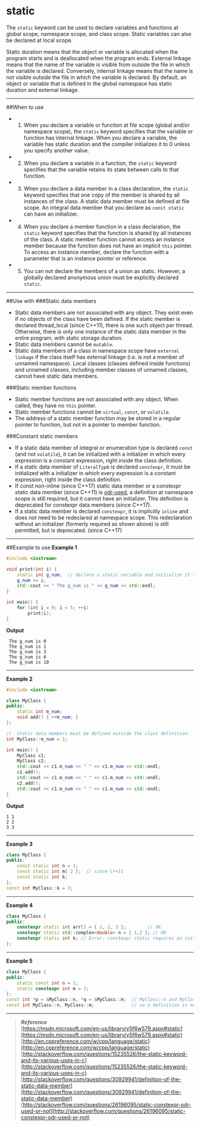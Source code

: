 static
=======
The `static` keyword can be used to declare variables and functions at global scope, namespace scope, and class scope. Static variables can alse be declared at local scope.<br>

Static duration means that the object or variable is allocated when the program starts and is deallocated when the program ends. External linkage means that the name of the variable is visible from outside the file in which the variable is declared. Conversely, internal linkage means that the name is not visible outside the file in which the variable is declared. By default, an object or variable that is defined in the global namespace has static duration and external linkage. 

***
##When to use
* 1. When you declare a variable or function at file scope (global and/or namespace scope), the `static` keyword specifies that the variable or function has internal linkage. When you declare a variable, the variable has static duration and the compiler initializes it to 0 unless you specify another value.
* 2. When you declare a variable in a function, the `static` keyword specifies that the variable retains its state between calls to that function.
* 3. When you declare a data member in a class declaration, the `static` keyword specifies that one copy of the member is shared by all instances of the class. A static data member must be defined at file scope. An integral data member that you declare as `const static` can have an initializer.
* 4. When you declare a member function in a class declaration, the `static` keyword specifies that the function is shared by all instances of the class. A static member function cannot access an instance member because the function does not have an implicit `this` pointer. To access an instance member, declare the function with a parameter that is an instance pointer or reference.
* 5. You can not declare the members of a union as static. However, a globally declared anonymous union must be explicitly declared `static`.

***
##Use with
###Static data members
* Static data members are not associated with any object. They exist even if no objects of the class have been defined. If the static member is declared thread_local (since C++11), there is one such object per thread. Otherwise, there is only one instance of the static data member in the entire program, with static storage duration.
* Static data members cannot be `mutable`.
* Static data members of a class in namespace scope have `external linkage` if the class itself has external linkage (i.e. is not a member of unnamed namespace). Local classes (classes defined inside functions) and unnamed classes, including member classes of unnamed classes, cannot have static data members.

###Static member functions
* Static member functions are not associated with any object. When called, they have no `this` pointer.
* Static member functions cannot be `virtual`, `const`, or `volatile`.
* The address of a static member function may be stored in a regular pointer to function, but not in a pointer to member function.

###Constant static members
* If a static data member of integral or enumeration type is declared `const` (and not `volatile`), it can be initialized with a initializer in which every expression is a constant expression, right inside the class definition.
* If a static data member of `LiteralTyp`e is declared `constexpr`, it must be initialized with a initializer in which every expression is a constant expression, right inside the class definition.
* If const non-inline (since C++17) static data member or a constexpr static data member (since C++11) is [odr-used](http://en.cppreference.com/w/cpp/language/definition#ODR-use), a definition at namespace scope is still required, but it cannot have an initializer. This definition is deprecated for constexpr data members (since C++17).
* If a static data member is declared `constexpr`, it is implicitly `inline` and does not need to be redeclared at namespace scope. This redeclaration without an initializer (formerly required as shown above) is still permitted, but is deprecated. (since C++17)

***
##Example to use
**Example 1**
```c++
#include <iostream>

void print(int i) {
    static int g_num;  // declare a static variable and initialize it to 0
    g_num += i;        
    std::cout << " The g_num is " << g_num << std::endl;
}

int main() {
    for (int i = 0; i < 5; ++i)
        print(i);
}
```
**Output**
```
 The g_num is 0
 The g_num is 1
 The g_num is 3
 The g_num is 6
 The g_num is 10
```

***
**Example 2**
```c++
#include <iostream>

class MyClass {
public:
    static int m_num;
    void add() { ++m_num; }
};

//  Static data members must be defined outside the class definition.
int MyClass::m_num = 1;  

int main() {
    MyClass c1;
    MyClass c2;
    std::cout << c1.m_num << " " << c1.m_num << std::endl;
    c1.add();
    std::cout << c1.m_num << " " << c1.m_num << std::endl;
    c2.add();
    std::cout << c1.m_num << " " << c1.m_num << std::endl;
}
```
**Output**
```
1 1
2 2
3 3
```

***
**Example 3**
```c++
class MyClass {
public:
    const static int n = 1;
    const static int m{ 2 };  // since C++11
    const static int k;
};
const int MyClass::k = 3;
```

***
**Example 4**
```c++
class MyClass {
public:
    constexpr static int arr[] = { 1, 2, 3 };        // OK
    constexpr static std::complex<double> n = { 1,2 }; // OK
    constexpr static int k; // Error: constexpr static requires an initializer
};
```

***
**Example 5**
```c++
class MyClass {
public:
    static const int n = 1;
    static constexpr int m = 2;
};
const int *p = &MyClass::n, *q = &MyClass::m;  // MyClass::n and MyClass::m are odr-used
const int MyClass::n, MyClass::m;              // so a definition is necessary (except for MyClass::m in C++17)
```

***
>***Reference***<br>
[https://msdn.microsoft.com/en-us/library/y5f6w579.aspx#static](https://msdn.microsoft.com/en-us/library/y5f6w579.aspx#static)<br>
[http://en.cppreference.com/w/cpp/language/static](http://en.cppreference.com/w/cpp/language/static)<br>
[http://stackoverflow.com/questions/15235526/the-static-keyword-and-its-various-uses-in-c](http://stackoverflow.com/questions/15235526/the-static-keyword-and-its-various-uses-in-c)<br>
[http://stackoverflow.com/questions/30929941/definition-of-the-static-data-member](http://stackoverflow.com/questions/30929941/definition-of-the-static-data-member)<br>
[http://stackoverflow.com/questions/26196095/static-constexpr-odr-used-or-not](http://stackoverflow.com/questions/26196095/static-constexpr-odr-used-or-not)<br>

